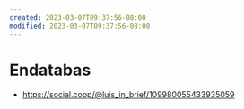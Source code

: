 ```yaml
---
created: 2023-03-07T09:37:56-08:00
modified: 2023-03-07T09:37:56-08:00
---
```


# Endatabas

- https://social.coop/@luis_in_brief/109980055433935059
